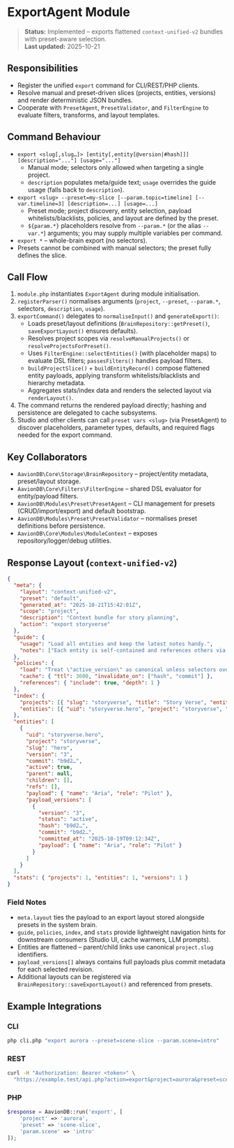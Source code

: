 # ExportAgent Module

> **Status:** Implemented – exports flattened `context-unified-v2` bundles with preset-aware selection.  
> **Last updated:** 2025-10-21

## Responsibilities
- Register the unified `export` command for CLI/REST/PHP clients.
- Resolve manual and preset-driven slices (projects, entities, versions) and render deterministic JSON bundles.
- Cooperate with `PresetAgent`, `PresetValidator`, and `FilterEngine` to evaluate filters, transforms, and layout templates.

## Command Behaviour
- `export <slug[,slug…]> [entity[,entity[@version|#hash]]] [description="..."] [usage="..."]`
  - Manual mode; selectors only allowed when targeting a single project.
  - `description` populates meta/guide text; `usage` overrides the guide usage (falls back to `description`).
- `export <slug> --preset=my-slice [--param.topic=timeline] [--var.timeline=3] [description=...] [usage=...]`
  - Preset mode; project discovery, entity selection, payload whitelists/blacklists, policies, and layout are defined by the preset.
  - `${param.*}` placeholders resolve from `--param.*` (or the alias `--var.*`) arguments; you may supply multiple variables per command.
- `export *` – whole-brain export (no selectors).  
- Presets cannot be combined with manual selectors; the preset fully defines the slice.

## Call Flow
1. `module.php` instantiates `ExportAgent` during module initialisation.
2. `registerParser()` normalises arguments (`project`, `--preset`, `--param.*`, selectors, `description`, `usage`).
3. `exportCommand()` delegates to `normaliseInput()` and `generateExport()`:
   - Loads preset/layout definitions (`BrainRepository::getPreset()`, `saveExportLayout()` ensures defaults).
   - Resolves project scopes via `resolveManualProjects()` or `resolveProjectsForPreset()`.
   - Uses `FilterEngine::selectEntities()` (with placeholder maps) to evaluate DSL filters; `passesFilters()` handles payload filters.
   - `buildProjectSlice()` + `buildEntityRecord()` compose flattened entity payloads, applying transform whitelists/blacklists and hierarchy metadata.
   - Aggregates stats/index data and renders the selected layout via `renderLayout()`.
4. The command returns the rendered payload directly; hashing and persistence are delegated to cache subsystems.
5. Studio and other clients can call `preset vars <slug>` (via PresetAgent) to discover placeholders, parameter types, defaults, and required flags needed for the export command.

## Key Collaborators
- `AavionDB\Core\Storage\BrainRepository` – project/entity metadata, preset/layout storage.
- `AavionDB\Core\Filters\FilterEngine` – shared DSL evaluator for entity/payload filters.
- `AavionDB\Modules\Preset\PresetAgent` – CLI management for presets (CRUD/import/export) and default bootstrap.
- `AavionDB\Modules\Preset\PresetValidator` – normalises preset definitions before persistence.
- `AavionDB\Core\Modules\ModuleContext` – exposes repository/logger/debug utilities.

## Response Layout (`context-unified-v2`)
```json
{
  "meta": {
    "layout": "context-unified-v2",
    "preset": "default",
    "generated_at": "2025-10-21T15:42:01Z",
    "scope": "project",
    "description": "Context bundle for story planning",
    "action": "export storyverse"
  },
  "guide": {
    "usage": "Load all entities and keep the latest notes handy.",
    "notes": ["Each entity is self-contained and references others via '@project.slug'."]
  },
  "policies": {
    "load": "Treat \"active_version\" as canonical unless selectors override.",
    "cache": { "ttl": 3600, "invalidate_on": ["hash", "commit"] },
    "references": { "include": true, "depth": 1 }
  },
  "index": {
    "projects": [{ "slug": "storyverse", "title": "Story Verse", "entity_count": 2 }],
    "entities": [{ "uid": "storyverse.hero", "project": "storyverse", "slug": "hero" }]
  },
  "entities": [
    {
      "uid": "storyverse.hero",
      "project": "storyverse",
      "slug": "hero",
      "version": "3",
      "commit": "b9d2…",
      "active": true,
      "parent": null,
      "children": [],
      "refs": [],
      "payload": { "name": "Aria", "role": "Pilot" },
      "payload_versions": [
        {
          "version": "3",
          "status": "active",
          "hash": "b9d2…",
          "commit": "b9d2…",
          "committed_at": "2025-10-19T09:12:34Z",
          "payload": { "name": "Aria", "role": "Pilot" }
        }
      ]
    }
  ],
  "stats": { "projects": 1, "entities": 1, "versions": 1 }
}
```

### Field Notes
- `meta.layout` ties the payload to an export layout stored alongside presets in the system brain.
- `guide`, `policies`, `index`, and `stats` provide lightweight navigation hints for downstream consumers (Studio UI, cache warmers, LLM prompts).
- Entities are flattened – parent/child links use canonical `project.slug` identifiers.
- `payload_versions[]` always contains full payloads plus commit metadata for each selected revision.
- Additional layouts can be registered via `BrainRepository::saveExportLayout()` and referenced from presets.

## Example Integrations

### CLI
```bash
php cli.php "export aurora --preset=scene-slice --param.scene=intro"
```

### REST
```bash
curl -H "Authorization: Bearer <token>" \
  "https://example.test/api.php?action=export&project=aurora&preset=scene-slice&param.scene=intro"
```

### PHP
```php
$response = AavionDB::run('export', [
    'project' => 'aurora',
    'preset' => 'scene-slice',
    'param.scene' => 'intro'
]);
```
